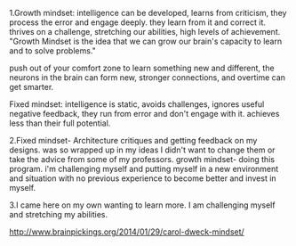 1.Growth mindset: intelligence can be developed, learns from criticism, they process the error and engage deeply. they learn from it and correct it. thrives on a challenge, stretching our abilities, high levels of achievement. "Growth Mindset is the idea that we can grow our brain's capacity to learn and to solve problems."

push out of your comfort zone to learn something new and different, the neurons in the brain can form new, stronger connections, and overtime can get smarter.

Fixed mindset: intelligence is static, avoids challenges, ignores useful negative feedback, they run from error and don't engage with it. achieves less than their full potential.

2.Fixed mindset- Architecture critiques and getting feedback on my designs. was so wrapped up in my ideas I didn't want to change them or take the advice from some of my professors. growth mindset- doing this program. i'm challenging myself and putting myself in a new environment and situation with no previous experience to become better and invest in myself.

3.I came here on my own wanting to learn more. I am challenging myself and stretching my abilities.

http://www.brainpickings.org/2014/01/29/carol-dweck-mindset/
